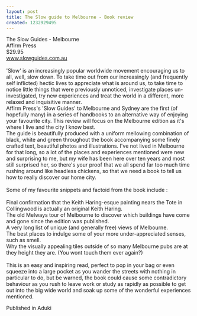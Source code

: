 ```yaml
---
layout: post
title: The Slow guide to Melbourne - Book review
created: 1232929495
---
```

The Slow Guides - Melbourne<br>Affirm Press<br>$29.95<br>www.slowguides.com.au<br><br>'Slow' is an increasingly popular worldwide movement encouraging us to all, well, slow down. To take time out from our increasingly (and frequently self inflicted) hectic lives to appreciate what is around us, to take time to notice little things that were previously unnoticed, investigate places un-investigated, try new experiences and treat the world in a different, more relaxed and inquisitive manner.<br>Affirm Press's 'Slow Guides' to Melbourne and Sydney are the first (of hopefully many) in a series of handbooks to an alternative way of enjoying your favourite city. This review will focus on the Melbourne edition as it's where I live and the city I know best.<br>	The guide is beautifully produced with a uniform mellowing combination of black, white and green throughout the book accompanying some finely crafted text, beautiful photos and illustrations. I've not lived in Melbourne for that long, so a lot of the places and experiences mentioned were new and surprising to me, but my wife has been here over ten years and most still surprised her, so there's your proof that we all spend far too much time rushing around like headless chickens, so that we need a book to tell us how to really discover our home city.<br><br>Some of my favourite snippets and factoid from the book include : <br><br>Final confirmation that the Keith Haring-esque painting nears the Tote in Collingwood is actually an original Keith Haring.<br>The old Melways tour of Melbourne to discover which buildings have come and gone since the edition was published.<br>A very long list of unique (and generally free) views of Melbourne.<br>The best places to indulge some of your more under-appreciated senses, such as smell.<br>Why the visually appealing tiles outside of so many Melbourne pubs are at they height they are. (You wont touch them ever again?)<br><br>This is an easy and inspiring read, perfect to pop in your bag or even squeeze into a large pocket as you wander the streets with nothing in particular to do, but be warned, the book could cause some contradictory behaviour as you rush to leave work or study as rapidly as possible to get out into the big wide world and soak up some of the wonderful experiences mentioned.<br>


Published in Aduki
